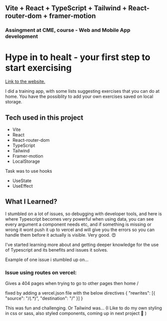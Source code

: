 ## Vite + React + TypeScript + Tailwind + React-router-dom + framer-motion

### Assingment at CME, course - Web and Mobile App development 

# Hype in to healt - your first step to start exercising

[Link to the website.](https://hypeintohealth.vercel.app/)

I did a training app, with some lists suggesting exercises that you can do at home. 
You have the possiblity to add your own exercises saved on local storage. 

## Tech used in this project

-   Vite
-   React
-   React-router-dom
-   TypeScript
-   Tailwind
-   Framer-motion
-   LocalStorage

Task was to use hooks
-   UseState 
-   UseEffect


## What I Learned?

I stumbled on a lot of issues, so debugging with developer tools, and here is where Typescript becomes very powerful when using data, you can see every argument a component needs etc, and if something is missing or wrong it wont push it up to vercel and will give you the errors so you can handle them before it actually is visible. Very good. 😍

I've started learning more about and getting deeper knowledge for the use of Typescript and its benefits and issues it solves. 

Example of one issue i stumbled up on...
### Issue using routes on vercel:
Gives a 404 pages when trying to go to other pages then home /

fixed by adding a vercel.json file with the below directives
{
  "rewrites": [{ "source": "/(.*)", "destination": "/" }]
}

This was fun and challenging. Or Tailwind was... (I Like to do my own styling in css or sass, also styled components, coming up in next project 🥳 )